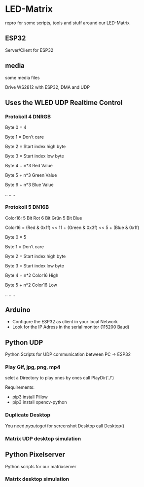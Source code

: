 # LED-Matrix
repro for some scripts, tools and stuff around our LED-Matrix

## ESP32
Server/Client for ESP32


## media
some media files




Drive WS2812 with ESP32, DMA and UDP


## Uses the WLED UDP Realtime Control 
### Protokoll 4 DNRGB
Byte 0 = 4

Byte 1 = Don't care

Byte 2 = Start index high byte

Byte 3 = Start index low byte

Byte 4 + n*3 	Red Value

Byte 5 + n*3 	Green Value

Byte 6 + n*3 	Blue Value

..
..
..

### Protokoll 5 DN16B
Color16:
5 Bit Rot 
6 Bit Grün
5 Bit Blue 

Color16 = (Red & 0x1f) << 11 + (Green & 0x3f) << 5 + (Blue & 0x1f)

Byte 0 = 5

Byte 1 = Don't care

Byte 2 = Start index high byte

Byte 3 = Start index low byte

Byte 4 + n*2 	Color16 High

Byte 5 + n*2 	Color16 Low

..
..
..

## Arduino
* Configure the ESP32 as client in your local Network
* Look for the IP Adress in the serial monitor (115200 Baud) 

## Python UDP
Python Scripts for UDP communication between PC -> ESP32 
### Play Gif, jpg, png, mp4
selet a Directory to play ones by ones
call PlayDir('./')

Requirements:
* pip3 install Pillow
* pip3 install opencv-python

### Duplicate Desktop
You need *pyautogui* for screenshot Desktop
call Desktop()

### Matrix UDP desktop simulation 

## Python Pixelserver
Python scripts for our matrixserver
### Matrix desktop simulation


